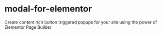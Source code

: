 # modal-for-elementor
Create content rich button triggered popups for your site using the power of Elementor Page Builder

